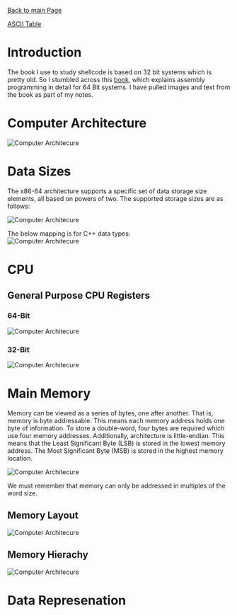 [Back to main Page](../README.md)

[ASCII Table](http://www.asciitable.com/)

# Introduction
The book I use to study shellcode is based on 32 bit systems which is pretty old. So I stumbled across this [book](http://www.egr.unlv.edu/~ed/assembly64.pdf), which explains assembly programming in detail for 64 Bit systems. I have pulled images and text from the book as part of my notes.


# Computer Architecture
![Computer Architecure](../documentation/images/asm/computer-architecture.png "Computer Architecure")

# Data Sizes
The x86-64 architecture supports a specific set of data storage size elements, all based on powers of two. The supported storage sizes are as follows:  

![Computer Architecure](../documentation/images/asm/data-sizes-01.png "CPU Data Sizes")  

The below mapping is for C++ data types:  
![Computer Architecure](../documentation/images/asm/cpp-mapping.png "C++ Mapping")  

# CPU
## General Purpose CPU Registers
### 64-Bit
![Computer Architecure](../documentation/images/asm/64-bit-gprs.png "64-Bit General Purpose Registers") 
### 32-Bit
![Computer Architecure](../documentation/images/asm/32-bit-gprs.png "32-Bit General Purpose Registers") 

# Main Memory
Memory can be viewed as a series of bytes, one after another. That is, memory is byte
addressable. This means each memory address holds one byte of information. To store
a double-word, four bytes are required which use four memory addresses.
Additionally, architecture is little-endian. This means that the Least Significant Byte
(LSB) is stored in the lowest memory address. The Most Significant Byte (MSB) is
stored in the highest memory location.

![Computer Architecure](../documentation/images/asm/little-endian-data-layout.png "Little Endian Data Layout") 

We must remember that memory can only be addressed in multiples of the
word size.

## Memory Layout
![Computer Architecure](../documentation/images/asm/memory-layout.png "Memory Layout") 

## Memory Hierachy
![Computer Architecure](../documentation/images/asm/memory-hierachy.png "Memory Layout") 

# Data Represenation
